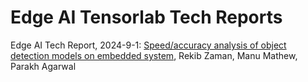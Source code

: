 # Edge AI Tensorlab Tech Reports

Edge AI Tech Report, 2024-9-1: [Speed/accuracy analysis of object detection models on embedded system](2024-9-1-speed-accuracy-analysis-of-object-detection-models/README.md), Rekib Zaman, Manu Mathew, Parakh Agarwal